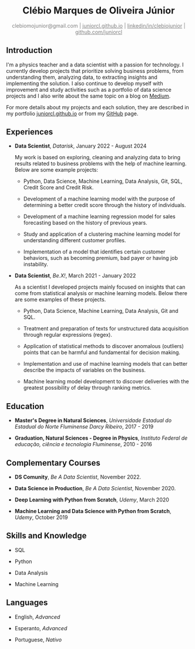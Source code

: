 <div align="center"><big><h2>Clébio Marques de Oliveira Júnior</big></h2></div>

<div align="center" style="color:gray"> 
    clebiomojunior@gmail.com | <a href="www.juniorcl.github.io" style="color:gray">juniorcl.github.io</a> | <a href="https://www.linkedin.com/in/clebiojunior" style="color:gray">linkedin/in/clebiojunior</a> | <a href="https://www.github.com/juniorcl" style="color:gray">github.com/juniorcl</a>
</div>

## Introduction

I'm a physics teacher and a data scientist with a passion for technology. I currently develop projects that prioritize solving business problems, from understanding them, analyzing data, to extracting insights and implementing the solution. I also continue to develop myself with improvement and study activities such as a portfolio of data science projects and I also write about the same topic on a blog on [Medium](https://medium.com/@juniorcl). 

For more details about my projects and each solution, they are described in my portfolio [juniorcl.github.io](https://www.github.com/juniorcl) or from my [GitHub](https://github.com/juniorcl) page.

## Experiences

- **Data Scientist**, *Datarisk*, January 2022 - August 2024

    My work is based on exploring, cleaning and analyzing data to bring results related to business problems with the help of machine learning. Below are some example projects:

    - Python, Data Science, Machine Learning, Data Analysis, Git, SQL, Credit Score and Credit Risk.
    
    - Development of a machine learning model with the purpose of determining a better credit score through the history of individuals.

    - Development of a machine learning regression model for sales forecasting based on the history of previous years.

    - Study and application of a clustering machine learning model for understanding different customer profiles.
 
    - Implementation of a model that identifies certain customer behaviors, such as becoming premium, bad payer or having job instability.

- **Data Scientist**, *Be.X!*, March 2021 - January 2022

    As a scientist I developed projects mainly focused on insights that can come from statistical analysis or machine learning models. Below there are some examples of these projects.

    - Python, Data Science, Machine Learning, Data Analysis, Git and SQL.

    - Treatment and preparation of texts for unstructured data acquisition through regular expressions (regex).

    - Application of statistical methods to discover anomalous (outliers) points that can be harmful and fundamental for decision making.

    - Implementation and use of machine learning models that can better describe the impacts of variables on the business.

    - Machine learning model development to discover deliveries with the greatest possibility of delay through ranking metrics.

## Education

- **Master's Degree in Natural Sciences**, *Universidade Estadual do Estadual do Norte Fluminense Darcy Ribeiro*, 2017 - 2019

- **Graduation, Natural Sciences - Degree in Physics**, *Instituto Federal de educação, ciência e tecnologia Fluminense*, 2010 - 2016

## Complementary Courses

- **DS Comunity**, *Be A Data Scientist*, November 2022.

- **Data Science in Production**, *Be A Data Scientist*, November 2020.

- **Deep Learning with Python from Scratch**, *Udemy*, March 2020

- **Machine Learning and Data Science with Python from Scratch**, *Udemy*, October 2019

## Skills and Knowledge

- SQL

- Python

- Data Analysis

- Machine Learning

## Languages

- English, *Advanced*

- Esperanto, *Advanced*

- Portuguese, *Nativo*
